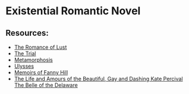 Existential Romantic Novel
=============================

Resources:
--------------
* [The Romance of Lust](http://www.gutenberg.org/cache/epub/30254/pg30254.txt)
* [The Trial](http://www.gutenberg.org/cache/epub/7849/pg7849.txt)
* [Metamorphosis](http://www.gutenberg.org/cache/epub/5200/pg5200.txt)
* [Ulysses](http://www.gutenberg.org/cache/epub/4300/pg4300.txt)
* [Memoirs of Fanny Hill](http://www.gutenberg.org/cache/epub/25305/pg25305.txt)
* [The Life and Amours of the Beautiful, Gay and Dashing Kate Percival The Belle of the Delaware](http://www.gutenberg.org/cache/epub/29827/pg29827.txt)
